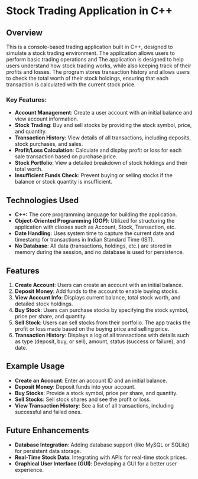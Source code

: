 # Stock Trading Application in C++

## Overview

This is a console-based trading application built in C++, designed to simulate a stock trading environment. The application allows users to perform basic trading operations and The application is designed to help users understand how stock trading works, while also keeping track of their profits and losses. The program stores transaction history and allows users to check the total worth of their stock holdings, ensuring that each transaction is calculated with the current stock price.

### Key Features:
- **Account Management**: Create a user account with an initial balance and view account information.
- **Stock Trading**: Buy and sell stocks by providing the stock symbol, price, and quantity.
- **Transaction History**: View details of all transactions, including deposits, stock purchases, and sales.
- **Profit/Loss Calculation**: Calculate and display profit or loss for each sale transaction based on purchase price.
- **Stock Portfolio**: View a detailed breakdown of stock holdings and their total worth.
- **Insufficient Funds Check**: Prevent buying or selling stocks if the balance or stock quantity is insufficient.

## Technologies Used
- **C++:** The core programming language for building the application.
- **Object-Oriented Programming (OOP)**: Utilized for structuring the application with classes such as Account, Stock, Transaction, etc.
- **Date Handling**: Uses system time to capture the current date and timestamp for transactions in Indian Standard Time (IST).
- **No Database**: All data (transactions, holdings, etc.) are stored in memory during the session, and no database is used for persistence.
  
## Features

1. **Create Account**: Users can create an account with an initial balance.
2. **Deposit Money**: Add funds to the account to enable buying stocks.
3. **View Account Info**: Displays current balance, total stock worth, and detailed stock holdings.
4. **Buy Stock**: Users can purchase stocks by specifying the stock symbol, price per share, and quantity.
5. **Sell Stock**: Users can sell stocks from their portfolio. The app tracks the profit or loss made based on the buying price and selling price.
6. **Transaction History**: Displays a log of all transactions with details such as type (deposit, buy, or sell), amount, status (success or failure), and date.

## Example Usage
- **Create an Account**: Enter an account ID and an initial balance.
- **Deposit Money**: Deposit funds into your account.
- **Buy Stocks**: Provide a stock symbol, price per share, and quantity.
- **Sell Stocks**: Sell stock shares and see the profit or loss.
- **View Transaction History**: See a list of all transactions, including successful and failed ones.

## Future Enhancements
- **Database Integration**: Adding database support (like MySQL or SQLite) for persistent data storage.
- **Real-Time Stock Data**: Integrating with APIs for real-time stock prices.
- **Graphical User Interface (GUI)**: Developing a GUI for a better user experience.

